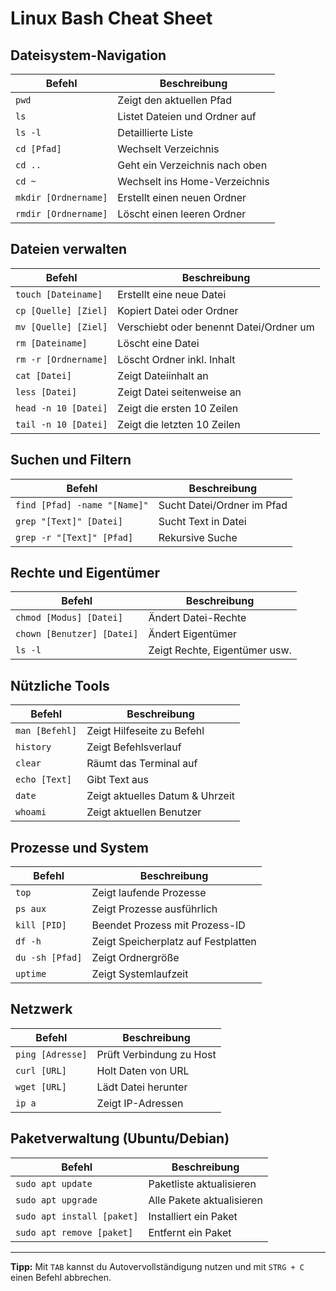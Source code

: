 # Linux Bash Cheat Sheet

## Dateisystem-Navigation
| Befehl                        | Beschreibung                              |
|------------------------------|-------------------------------------------|
| `pwd`                        | Zeigt den aktuellen Pfad                  |
| `ls`                         | Listet Dateien und Ordner auf             |
| `ls -l`                      | Detaillierte Liste                        |
| `cd [Pfad]`                  | Wechselt Verzeichnis                      |
| `cd ..`                      | Geht ein Verzeichnis nach oben            |
| `cd ~`                       | Wechselt ins Home-Verzeichnis             |
| `mkdir [Ordnername]`         | Erstellt einen neuen Ordner               |
| `rmdir [Ordnername]`         | Löscht einen leeren Ordner                |

## Dateien verwalten
| Befehl                          | Beschreibung                                |
|--------------------------------|---------------------------------------------|
| `touch [Dateiname]`            | Erstellt eine neue Datei                    |
| `cp [Quelle] [Ziel]`           | Kopiert Datei oder Ordner                   |
| `mv [Quelle] [Ziel]`           | Verschiebt oder benennt Datei/Ordner um     |
| `rm [Dateiname]`               | Löscht eine Datei                           |
| `rm -r [Ordnername]`           | Löscht Ordner inkl. Inhalt                  |
| `cat [Datei]`                  | Zeigt Dateiinhalt an                        |
| `less [Datei]`                 | Zeigt Datei seitenweise an                  |
| `head -n 10 [Datei]`           | Zeigt die ersten 10 Zeilen                  |
| `tail -n 10 [Datei]`           | Zeigt die letzten 10 Zeilen                 |

## Suchen und Filtern
| Befehl                                   | Beschreibung                             |
|-----------------------------------------|------------------------------------------|
| `find [Pfad] -name "[Name]"`            | Sucht Datei/Ordner im Pfad               |
| `grep "[Text]" [Datei]`                 | Sucht Text in Datei                      |
| `grep -r "[Text]" [Pfad]`               | Rekursive Suche                          |

## Rechte und Eigentümer
| Befehl                              | Beschreibung                              |
|------------------------------------|-------------------------------------------|
| `chmod [Modus] [Datei]`            | Ändert Datei-Rechte                       |
| `chown [Benutzer] [Datei]`         | Ändert Eigentümer                         |
| `ls -l`                            | Zeigt Rechte, Eigentümer usw.             |

## Nützliche Tools
| Befehl                     | Beschreibung                                |
|---------------------------|---------------------------------------------|
| `man [Befehl]`            | Zeigt Hilfeseite zu Befehl                  |
| `history`                 | Zeigt Befehlsverlauf                        |
| `clear`                   | Räumt das Terminal auf                      |
| `echo [Text]`             | Gibt Text aus                               |
| `date`                    | Zeigt aktuelles Datum & Uhrzeit             |
| `whoami`                  | Zeigt aktuellen Benutzer                    |

## Prozesse und System
| Befehl                | Beschreibung                             |
|----------------------|------------------------------------------|
| `top`                | Zeigt laufende Prozesse                  |
| `ps aux`             | Zeigt Prozesse ausführlich               |
| `kill [PID]`         | Beendet Prozess mit Prozess-ID           |
| `df -h`              | Zeigt Speicherplatz auf Festplatten      |
| `du -sh [Pfad]`      | Zeigt Ordnergröße                        |
| `uptime`             | Zeigt Systemlaufzeit                     |

## Netzwerk
| Befehl                    | Beschreibung                           |
|--------------------------|------------------------------------------|
| `ping [Adresse]`         | Prüft Verbindung zu Host                |
| `curl [URL]`             | Holt Daten von URL                      |
| `wget [URL]`             | Lädt Datei herunter                     |
| `ip a`                   | Zeigt IP-Adressen                       |

## Paketverwaltung (Ubuntu/Debian)
| Befehl                             | Beschreibung                           |
|-----------------------------------|----------------------------------------|
| `sudo apt update`                 | Paketliste aktualisieren               |
| `sudo apt upgrade`                | Alle Pakete aktualisieren              |
| `sudo apt install [paket]`        | Installiert ein Paket                  |
| `sudo apt remove [paket]`         | Entfernt ein Paket                     |

---

**Tipp:** Mit `TAB` kannst du Autovervollständigung nutzen und mit `STRG + C` einen Befehl abbrechen.

